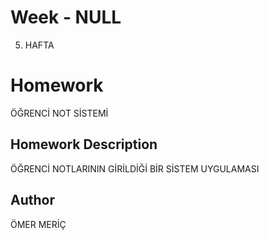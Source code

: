 # Week - NULL
5. HAFTA

# Homework 
ÖĞRENCİ NOT SİSTEMİ


## Homework Description

ÖĞRENCİ NOTLARININ GİRİLDİĞİ BİR SİSTEM UYGULAMASI


## Author
ÖMER MERİÇ

